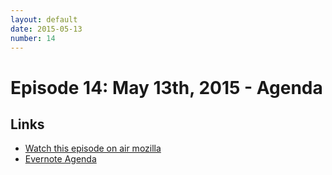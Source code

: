 ```yaml
---
layout: default
date: 2015-05-13
number: 14
---
```


# Episode 14: May 13th, 2015 - Agenda

## Links
* [Watch this episode on air mozilla](https://air.mozilla.org/the-joy-of-coding-mconley-livehacks-on-firefox-episode-14/)
* [Evernote Agenda](https://www.evernote.com/l/AbLcysKdFs1Ooq3juNEzAezY5UbnWtdrOPU)
